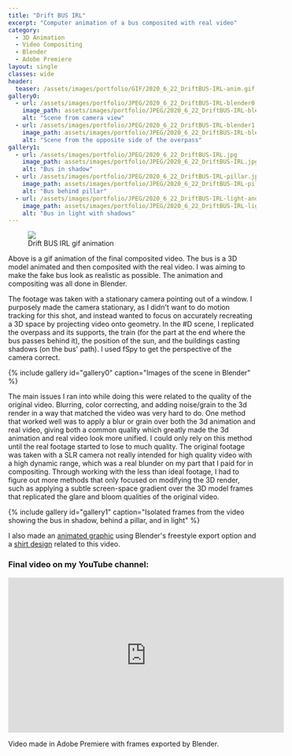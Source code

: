 ```yaml
---
title: "Drift BUS IRL"
excerpt: "Computer animation of a bus composited with real video"
category:
  - 3D Animation
  - Video Compositing
  - Blender
  - Adobe Premiere
layout: single
classes: wide
header:
  teaser: /assets/images/portfolio/GIF/2020_6_22_DriftBUS-IRL-anim.gif
gallery0:
  - url: /assets/images/portfolio/JPEG/2020_6_22_DriftBUS-IRL-blender0.jpg
    image_path: assets/images/portfolio/JPEG/2020_6_22_DriftBUS-IRL-blender0.jpg
    alt: "Scene from camera view"
  - url: /assets/images/portfolio/JPEG/2020_6_22_DriftBUS-IRL-blender1.jpg
    image_path: assets/images/portfolio/JPEG/2020_6_22_DriftBUS-IRL-blender1.jpg
    alt: "Scene from the opposite side of the overpass"
gallery1:
  - url: /assets/images/portfolio/JPEG/2020_6_22_DriftBUS-IRL.jpg
    image_path: assets/images/portfolio/JPEG/2020_6_22_DriftBUS-IRL.jpg
    alt: "Bus in shadow"
  - url: /assets/images/portfolio/JPEG/2020_6_22_DriftBUS-IRL-pillar.jpg
    image_path: assets/images/portfolio/JPEG/2020_6_22_DriftBUS-IRL-pillar.jpg
    alt: "Bus behind pillar"
  - url: /assets/images/portfolio/JPEG/2020_6_22_DriftBUS-IRL-light-and-shadows.jpg
    image_path: assets/images/portfolio/JPEG/2020_6_22_DriftBUS-IRL-light-and-shadows.jpg
    alt: "Bus in light with shadows"
---
```


<figure class="align-center">
	<a href="/assets/images/portfolio/GIF/2020_6_22_DriftBUS-IRL-anim.gif"><img src="/assets/images/portfolio/GIF/2020_6_22_DriftBUS-IRL-anim.gif"></a>
  <figcaption>Drift BUS IRL gif animation</figcaption>
</figure>

Above is a gif animation of the final composited video. The bus is a 3D model animated and then composited with the real video. I was aiming to make the fake bus look as realistic as possible. The animation and compositing was all done in Blender.

The footage was taken with a stationary camera pointing out of a window. I purposely made the camera stationary, as I didn't want to do motion tracking for this shot, and instead wanted to focus on accurately recreating a 3D space by projecting video onto geometry. In the #D scene, I replicated the overpass and its supports, the train (for the part at the end where the bus passes behind it), the position of the sun, and the buildings casting shadows (on the bus' path). I used fSpy to get the perspective of the camera correct.

{% include gallery id="gallery0" caption="Images of the scene in Blender" %}


The main issues I ran into while doing this were related to the quality of the original video. Blurring, color correcting, and adding noise/grain to the 3d render in a way that matched the video was very hard to do. One method that worked well was to apply a blur or grain over both the 3d animation and real video, giving both a common quality which greatly made the 3d animation and real video look more unified. I could only rely on this method until the real footage started to lose to much quality. The original footage was taken with a SLR camera not really intended for high quality video with a high dynamic range, which was a real blunder on my part that I paid for in compositing. Through working with the less than ideal footage, I had to figure out more methods that only focused on modifying the 3D render, such as applying a subtle screen-space gradient over the 3D model frames that replicated the glare and bloom qualities of the original video.

{% include gallery id="gallery1" caption="Isolated frames from the video showing the bus in shadow, behind a pillar, and in light" %}


I also made an [animated graphic](/posts/2020-06-22-Drift-BUS-Wireframe-Animation/) using Blender's freestyle export option and a [shirt design](/posts/2020-06-22-Drift-BUS-Shirt/) related to this video.


### Final video on my YouTube channel:
<iframe width="560" height="315" src="https://www.youtube.com/embed/NO3P2kM0YG4" frameborder="0" allow="accelerometer; autoplay; clipboard-write; encrypted-media; gyroscope; picture-in-picture" allowfullscreen></iframe>

Video made in Adobe Premiere with frames exported by Blender.
